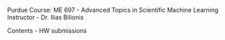 Purdue Course: ME 697 - Advanced Topics in Scientific Machine Learning
Instructor - Dr. Ilias Bilionis

Contents - HW submissions

